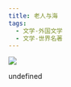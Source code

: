 ```yaml
---
title: 老人与海
tags:
  - 文学-外国文学
  - 文学-世界名著
---
```


![](https://cdn.weread.qq.com/weread/cover/59/YueWen_699603/s_YueWen_699603.jpg)

undefined